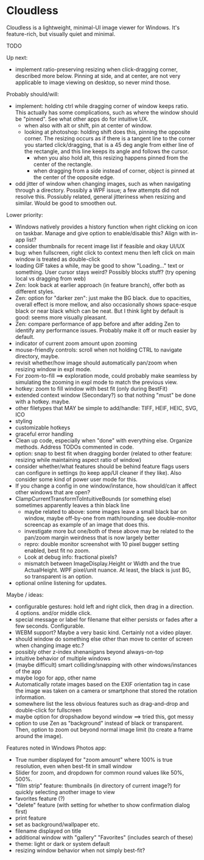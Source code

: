 # Cloudless
Cloudless is a lightweight, minimal-UI image viewer for Windows. It's feature-rich, but visually quiet and minimal.

TODO

Up next:
- implement ratio-preserving resizing when click-dragging corner, described more below. Pinning at side, and at center, are not very applicable to image viewing on desktop, so never mind those.

Probably should/will:
- implement: holding ctrl while dragging corner of window keeps ratio. This actually has some complications, such as where the window should be "pinned". See what other apps do for intuitive UX.
	- when also with alt or shift, pin at center of window. 
	- looking at photoshop: holding shift does this, pinning the opposite corner. The resizing occurs as if there is a tangent line to the corner you started click/dragging, that is a 45 deg angle from either line of the rectangle, and this line keeps its angle and follows the cursor.
		- when you also hold alt, this resizing happens pinned from the center of the rectangle.
		- when dragging from a side instead of corner, object is pinned at the center of the opposite edge.
- odd jitter of window when changing images, such as when navigating through a directory. Possibly a WPF issue; a few attempts did not resolve this. Possiubly related, general jitteriness when resizing and similar. Would be good to smoothen out.

Lower priority:
- Windows natively provides a history function when right clicking on icon on taskbar. Manage and give option to enable/disable this? Align with in-app list?
- consider thumbnails for recent image list if feasible and okay UI/UX
- bug: when fullscreen, right click to context menu then left click on main window is treated as double-click
- loading GIF takes a while, may be good to show "Loading..." text or something. User cursor stays weird? Possibly blocks stuff? (try opening local vs dragging from web)
- Zen: look back at earlier approach (in feature branch), offer both as different styles.
- Zen: option for "darker zen": just make the BG black. due to opacities, overall effect is more mellow, and also occasionally shows space-esque black or near black which can be neat. But I think light by default is good: seems more visually pleasant.
- Zen: compare performance of app before and after adding Zen to identify any performance issues. Probably make it off or much easier by default.
- indicator of current zoom amount upon zooming
- mouse-friendly controls: scroll when not holding CTRL to navigate directory, maybe.
- revisit whether/how image should automatically pan/zoom when resizing window in expl mode.
- For zoom-to-fill ==> exploration mode, could probably make seamless by simulating the zooming in expl mode to match the previous view.
- hotkey: zoom to fill window with best fit (only during BestFit)
- extended context window (Secondary?) so that nothing "must" be done with a hotkey. maybe.
- other filetypes that MAY be simple to add/handle: TIFF, HEIF, HEIC, SVG, ICO
- styling
- customizable hotkeys
- graceful error handling
- Clean up code, especially when "done" with everything else. Organize methods. Address TODOs commented in code.
- option: snap to best fit when dragging border (related to other feature: resizing while maintaining aspect ratio of window)
- consider whether/what features should be behind feature flags users can configure in settings (to keep app/UI cleaner if they like). Also consider some kind of power user mode for this.
- If you change a config in one window/instance, how should/can it affect other windows that are open?
- ClampCurrentTransformToIntuitiveBounds (or something else) sometimes apparently leaves a thin black line
	- maybe related to above: some images leave a small black bar on window, maybe off-by-one from math/rounding. see double-monitor screencap as example of an image that does this.
	- investigate more but one/both of these above may be related to the pan/zoom margin weirdness that is now largely better
	- repro: double monitor screenshot with 10 pixel bugger setting enabled, best fit no zoom.
	- Look at debug info: fractional pixels?
	- mismatch between ImageDisplay.Height or Width and the true ActualHeight. WPF pixel/unit nuance. At least, the black is just BG, so transparent is an option.
- optional online listening for updates.

Maybe / ideas:
- configurable gestures: hold left and right click, then drag in a direction. 4 options. and/or middle click.
- special message or label for filename that either persists or fades after a few seconds. Configurable.
- WEBM support? Maybe a very basic kind. Certainly not a video player.
- should window do something else other than move to center of screen when changing image etc.?
- possibly other z-index shenanigans beyond always-on-top
- intuitive behavior of multiple windows
- (maybe difficult) smart colliding/snapping with other windows/instances of the app
- maybe logo for app, other name
- Automatically rotate images based on the EXIF orientation tag in case the image was taken on a camera or smartphone that stored the rotation information.
- somewhere list the less obvious features such as drag-and-drop and double-click for fullscreen
- maybe option for dropshadow beyond window ==> tried this, got messy
- option to use Zen as "background" instead of black or transparent. Then, option to zoom out beyond normal image limit (to create a frame around the image).

Features noted in Windows Photos app:
- True number displayed for "zoom amount" where 100% is true resolution, even when best-fit in small window
- Slider for zoom, and dropdown for common round values like 50%, 500%.
- "film strip" feature: thumbnails (in directory of current image?) for quickly selecting another image to view
- favorites feature (?)
- "delete" feature (with setting for whether to show confirmation dialog first)
- print feature
- set as background/wallpaper etc.
- filename displayed on title
- additional window with "gallery" "Favorites" (includes search of these)
- theme: light or dark or system default
- resizing window behavior when not simply best-fit?